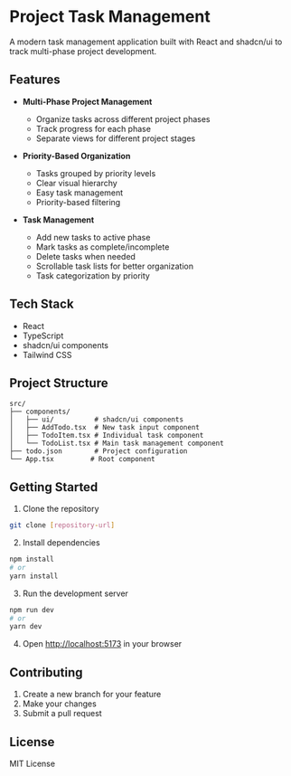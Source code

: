 # Project Task Management

A modern task management application built with React and shadcn/ui to track multi-phase project development.

## Features

- **Multi-Phase Project Management**
  - Organize tasks across different project phases
  - Track progress for each phase
  - Separate views for different project stages

- **Priority-Based Organization**
  - Tasks grouped by priority levels
  - Clear visual hierarchy
  - Easy task management
  - Priority-based filtering

- **Task Management**
  - Add new tasks to active phase
  - Mark tasks as complete/incomplete
  - Delete tasks when needed
  - Scrollable task lists for better organization
  - Task categorization by priority

## Tech Stack

- React
- TypeScript
- shadcn/ui components
- Tailwind CSS

## Project Structure

```
src/
├── components/
│   ├── ui/          # shadcn/ui components
│   ├── AddTodo.tsx  # New task input component
│   ├── TodoItem.tsx # Individual task component
│   └── TodoList.tsx # Main task management component
├── todo.json        # Project configuration
└── App.tsx         # Root component
```

## Getting Started

1. Clone the repository
```bash
git clone [repository-url]
```

2. Install dependencies
```bash
npm install
# or
yarn install
```

3. Run the development server
```bash
npm run dev
# or
yarn dev
```

4. Open [http://localhost:5173](http://localhost:5173) in your browser

## Contributing

1. Create a new branch for your feature
2. Make your changes
3. Submit a pull request

## License

MIT License
